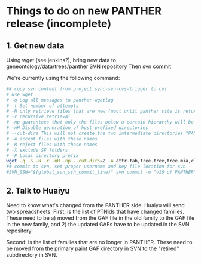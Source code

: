 # Things to do on new PANTHER release (incomplete)

## 1. Get new data

Using wget (see jenkins?), bring new data to geneontology/data/trees/panther SVN repository 
Then svn commit

We're currently using the following command:
```bash
## copy svn content from project sync-svn-cvs-trigger to cvs
# use wget
# -o Log all messages to panther-wgetlog
# -t Set number of attempts
# -N only retrieve files that are new (moot until panther site is returning time-stamps)
# -r recursive retrieval
# -np guarantees that only the files below a certain hierarchy will be downloaded
# -nH Disable generation of host-prefixed directories
# --cut-dirs This will not create the two intermediate directories "PANTHER9.0" and "books"
# -A accept files with these names
# -R reject files with these names
# -X exclude SF folders
# -P Local directory prefix
wget -q -S -N -r -nH -np --cut-dirs=2 -A attr.tab,tree.tree,tree.mia,cluster.wts -R cluster.fasta,cluster.ortholog,"hmm.*",cluster.pir,tree.sfan,index.html -X "/PANTHER10.0/books/*/SF*" -P panther data.pantherdb.org/PAINT_PANTHER10.0/books/
## commit to svn, set proper username and key file location for svn
#SVN_SSH="${global_svn_ssh_commit_line}" svn commit -m "v10 of PANTHER" panther/PTHR*/*
```

## 2. Talk to Huaiyu

Need to know what's changed from the PANTHER side. Huaiyu will send two spreadsheets. 
First: is the list of PTNids that have changed families. These need to be a) moved from the GAF file in the old family to the GAF file in the new family, and 2) the updated GAFs have to be updated in the SVN repository

Second: is the list of families that are no longer in PANTHER. These need to be moved from the primary paint GAF directory in SVN to the "retired" subdirectory in SVN.


